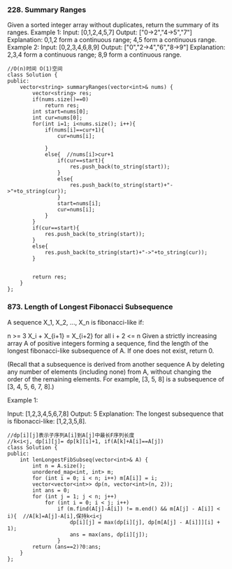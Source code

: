 ### 228. Summary Ranges
Given a sorted integer array without duplicates, return the summary of its ranges.
Example 1:
Input:  [0,1,2,4,5,7]
Output: ["0->2","4->5","7"]
Explanation: 0,1,2 form a continuous range; 4,5 form a continuous range.
Example 2:
Input:  [0,2,3,4,6,8,9]
Output: ["0","2->4","6","8->9"]
Explanation: 2,3,4 form a continuous range; 8,9 form a continuous range.
```
//O(n)时间 O(1)空间
class Solution {
public:
    vector<string> summaryRanges(vector<int>& nums) {
        vector<string> res;
        if(nums.size()==0)
            return res;
        int start=nums[0];
        int cur=nums[0];
        for(int i=1; i<nums.size(); i++){
            if(nums[i]==cur+1){
                cur=nums[i];
                
            }
            else{  //nums[i]>cur+1
                if(cur==start){
                    res.push_back(to_string(start));
                }
                else{
                    res.push_back(to_string(start)+"->"+to_string(cur));
                }
                start=nums[i];
                cur=nums[i];
            }
        }
        if(cur==start){
            res.push_back(to_string(start));
        }
        else{
            res.push_back(to_string(start)+"->"+to_string(cur));
        }

        
        return res;
    }
};
```
### 873. Length of Longest Fibonacci Subsequence

A sequence X_1, X_2, ..., X_n is fibonacci-like if:

n >= 3
X_i + X_{i+1} = X_{i+2} for all i + 2 <= n
Given a strictly increasing array A of positive integers forming a sequence, find the length of the longest fibonacci-like subsequence of A.  If one does not exist, return 0.

(Recall that a subsequence is derived from another sequence A by deleting any number of elements (including none) from A, without changing the order of the remaining elements.  For example, [3, 5, 8] is a subsequence of [3, 4, 5, 6, 7, 8].)

 

Example 1:

Input: [1,2,3,4,5,6,7,8]
Output: 5
Explanation:
The longest subsequence that is fibonacci-like: [1,2,3,5,8].

```
//dp[i][j]表示子序列A[i]到A[j]中最长F序列长度
//k<i<j, dp[i][j]= dp[k][i]+1, if(A[k]+A[i]==A[j])
class Solution {
public:
    int lenLongestFibSubseq(vector<int>& A) {
        int n = A.size();
        unordered_map<int, int> m; 
        for (int i = 0; i < n; i++) m[A[i]] = i;
        vector<vector<int>> dp(n, vector<int>(n, 2));
        int ans = 0;
    	for (int j = 1; j < n; j++)
    		for (int i = 0; i < j; i++)
    			if (m.find(A[j]-A[i]) != m.end() && m[A[j] - A[i]] < i){  //A[k]=A[j]-A[i],保持k<i<j
    				dp[i][j] = max(dp[i][j], dp[m[A[j] - A[i]]][i] + 1);
                    ans = max(ans, dp[i][j]);
                }
    	return (ans==2)?0:ans;
    }
};
```

